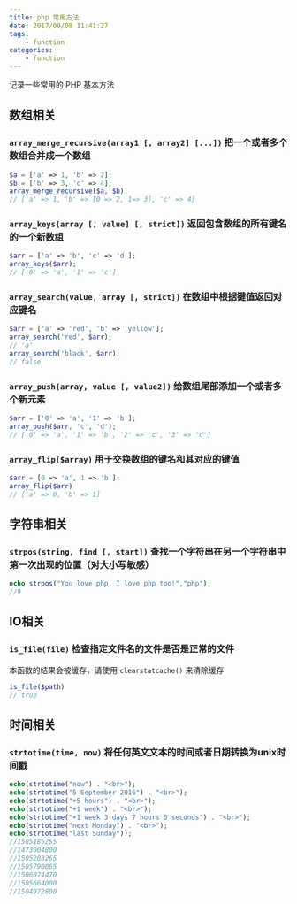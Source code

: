 ```yaml
---
title: php 常用方法
date: 2017/09/08 11:41:27
tags: 
	- function
categories: 
	- function
---
```


记录一些常用的 PHP 基本方法

<!-- more -->

## 数组相关

### `array_merge_recursive(array1 [, array2] [...])` 把一个或者多个数组合并成一个数组

```php
$a = ['a' => 1, 'b' => 2];
$b = ['b' => 3, 'c' => 4];
array_merge_recursive($a, $b);
// ['a' => 1, 'b' => [0 => 2, 1=> 3], 'c' => 4]
```

### `array_keys(array [, value] [, strict])` 返回包含数组的所有键名的一个新数组

```php
$arr = ['a' => 'b', 'c' => 'd'];
array_keys($arr);
// ['0' => 'a', '1' => 'c']
```

### `array_search(value, array [, strict])` 在数组中根据键值返回对应键名

```php
$arr = ['a' => 'red', 'b' => 'yellow'];
array_search('red', $arr);
// 'a'
array_search('black', $arr);
// false
```

### `array_push(array, value [, value2])` 给数组尾部添加一个或者多个新元素

```php
$arr = ['0' => 'a', '1' => 'b'];
array_push($arr, 'c', 'd');
// ['0' => 'a', '1' => 'b', '2' => 'c', '3' => 'd']
```

### `array_flip($array)` 用于交换数组的键名和其对应的键值

```php
$arr = [0 => 'a', 1 => 'b'];
array_flip($arr)
// ['a' => 0, 'b' => 1]
```

## 字符串相关

### `strpos(string, find [, start])` 查找一个字符串在另一个字符串中第一次出现的位置（对大小写敏感）

```PHP
echo strpos("You love php, I love php too!","php");
//9
```

## IO相关

### `is_file(file)` 检查指定文件名的文件是否是正常的文件

本函数的结果会被缓存，请使用 `clearstatcache()` 来清除缓存

```PHP
is_file($path)
// true 
```

## 时间相关

### `strtotime(time, now)` 将任何英文文本的时间或者日期转换为unix时间戳

```PHP
echo(strtotime("now") . "<br>");
echo(strtotime("5 September 2016") . "<br>");
echo(strtotime("+5 hours") . "<br>");
echo(strtotime("+1 week") . "<br>");
echo(strtotime("+1 week 3 days 7 hours 5 seconds") . "<br>");
echo(strtotime("next Monday") . "<br>");
echo(strtotime("last Sunday"));
//1505185265
//1473004800
//1505203265
//1505790065
//1506074470
//1505664000
//1504972800
```
